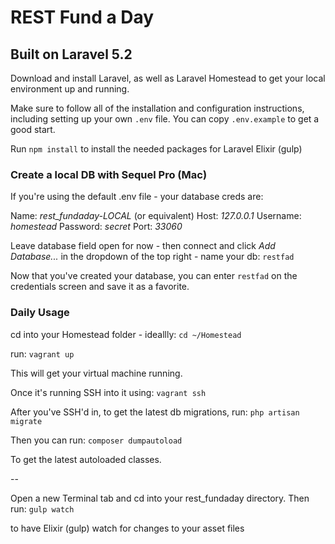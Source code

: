 # REST Fund a Day

## Built on Laravel 5.2

Download and install Laravel, as well as Laravel Homestead to get your local environment up and running.

Make sure to follow all of the installation and configuration instructions, including setting up your own `.env` file.  You can copy `.env.example` to get a good start.

Run `npm install` to install the needed packages for Laravel Elixir (gulp)

### Create a local DB with Sequel Pro (Mac)

If you're using the default .env file - your database creds are:

Name: *rest_fundaday-LOCAL* (or equivalent)
Host: *127.0.0.1*
Username: *homestead*
Password: *secret*
Port: *33060*

Leave database field open for now - then connect and click *Add Database...* in the dropdown of the top right - name your db: `restfad`

Now that you've created your database, you can enter `restfad` on the credentials screen and save it as a favorite.

### Daily Usage

cd into your Homestead folder - ideallly: 
`cd ~/Homestead`

run:
`vagrant up`

This will get your virtual machine running.

Once it's running SSH into it using:
`vagrant ssh`

After you've SSH'd in, to get the latest db migrations, run:
`php artisan migrate`

Then you can run:
`composer dumpautoload`

To get the latest autoloaded classes.

--

Open a new Terminal tab and cd into your rest_fundaday directory.  Then run:
`gulp watch` 

to have Elixir (gulp) watch for changes to your asset files

